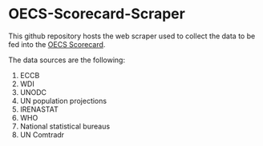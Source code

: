 # OECS-Scorecard-Scraper

This github repository hosts the web scraper used to collect the data to be fed into the [OECS Scorecard](https://cds-tools.shinyapps.io/OECS-scorecard/). 

The data sources are the following:
1. ECCB
2. WDI
3. UNODC
4. UN population projections
5. IRENASTAT
6. WHO
7. National statistical bureaus
8. UN Comtradr
